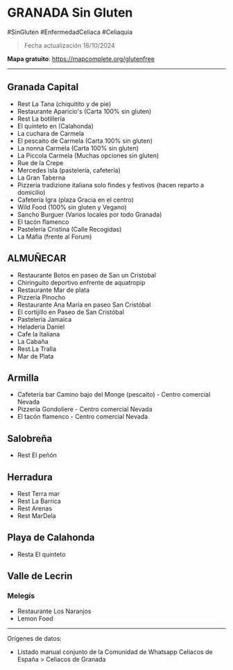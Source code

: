 # GRANADA Sin Gluten
#SinGluten #EnfermedadCeliaca #Celiaquia

> Fecha actualización 18/10/2024

**Mapa gratuito**: https://mapcomplete.org/glutenfree
___

## Granada Capital
- Rest La Tana (chiquitito y de pie)
- Restaurante Aparicio's (Carta 100% sin gluten)
- Rest La botillería 
- El quinteto en (Calahonda)
- La cuchara de Carmela
- El pescaito de Carmela (Carta 100% sin gluten)
- La nonna Carmela (Carta 100% sin gluten)
- La Piccola Carmela (Muchas opciones sin gluten)
- Rue de la Crepe
- Mercedes isla (pastelería, cafetería)
- La Gran Taberna
- Pizzería tradizione italiana solo findes y festivos (hacen reparto a domicilio)
- Cafetería Igra (plaza Gracia en el centro)
- Wild Food (100% sin gluten y Vegano)
- Sancho Burguer (Varios locales por todo Granada)
- El tacón flamenco
- Pastelería Cristina (Calle Recogidas)
- La Máfia (frente al Forum)

## ALMUÑECAR
- Restaurante Botos en paseo de San un Cristobal
- Chiringuito deportivo enfrente de aquatropip
- Restaurante  Mar de plata
- Pizzería Pinocho
- Restaurante Ana María en paseo San Cristóbal
- El cortijillo en Paseo de San Cristóbal
- Pasteleria Jamaica
- Heladeria Daniel
- Cafe la Italiana
- La Cabaña
- Rest.La Tralla
- Mar de Plata

## Armilla
- Cafetería bar Camino bajo del Monge (pescaito) - Centro comercial Nevada
- Pizzería Gondoliere - Centro comercial Nevada
- El tacón flamenco - Centro comercial Nevada

## Salobreña
- Rest El peñón

## Herradura
- Rest Terra mar
- Rest La Barrica
- Rest Arenas
- Rest MarDela 

## Playa de Calahonda
- Resta El quinteto 

## Valle de Lecrin
### Melegís
- Restaurante Los Naranjos
- Lemon Food

___
Orígenes de datos:
- Listado manual conjunto de la Comunidad de Whatsapp Celiacos de España > Celiacos de Granada